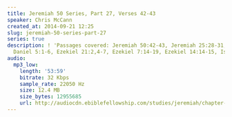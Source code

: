 ```yaml
---
title: Jeremiah 50 Series, Part 27, Verses 42-43
speaker: Chris McCann
created_at: 2014-09-21 12:25
slug: jeremiah-50-series-part-27
series: true
description: ! 'Passages covered: Jeremiah 50:42-43, Jeremiah 25:28-31, Isaiah 34:1-6,
  Daniel 5:1-6, Ezekiel 21:2,4-7, Ezekiel 7:14-19, Ezekiel 14:14-15, Isaiah 13:6-9.'
audio:
  mp3_low:
    length: '53:59'
    bitrate: 32 Kbps
    sample_rate: 22050 Hz
    size: 12.4 MB
    size_bytes: 12955685
    url: http://audiocdn.ebiblefellowship.com/studies/jeremiah/chapter-50/2014.09.21_McCann_-_Jeremiah_50_Series_Part_27.mp3
---
```


